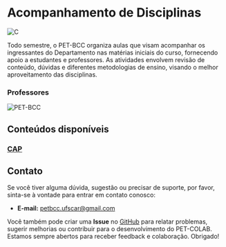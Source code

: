 # Acompanhamento de Disciplinas

![C](https://img.shields.io/badge/c-DD0031.svg?style=for-the-badge&logo=c%2B%2B&logoColor=white)

Todo semestre, o PET-BCC organiza aulas que visam acompanhar os ingressantes do Departamento nas matérias iniciais do curso, fornecendo apoio a estudantes e professores. As atividades envolvem revisão de conteúdo, dúvidas e diferentes metodologias de ensino, visando o melhor aproveitamento das disciplinas.

### Professores 
![PET-BCC](https://img.shields.io/badge/PET--BCC-%2300599C.svg?style=for-the-badge&logo=GoogleScholar&logoColor=white)

## Conteúdos disponíveis

### [CAP]()


## Contato

Se você tiver alguma dúvida, sugestão ou precisar de suporte, por favor, sinta-se à vontade para entrar em contato conosco:

- **E-mail:** petbcc.ufscar@gmail.com

Você também pode criar uma **Issue** no [GitHub](https://github.com/petbccufscar/pet-colab/issues) para relatar problemas, sugerir melhorias ou contribuir para o desenvolvimento do PET-COLAB. Estamos sempre abertos para receber feedback e colaboração. Obrigado!